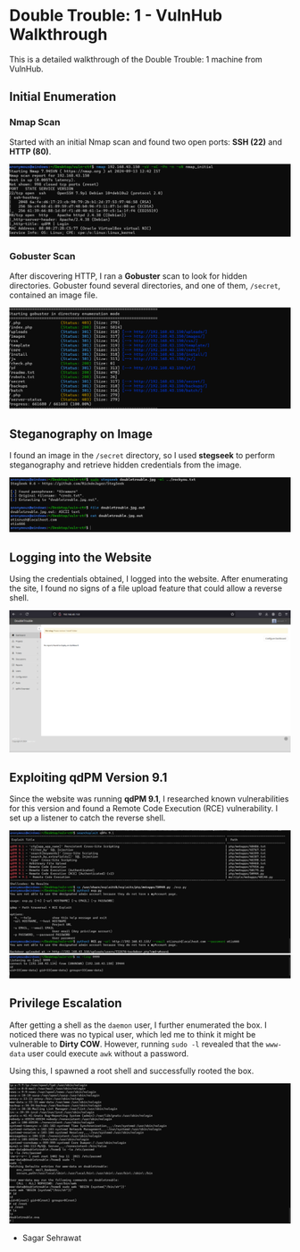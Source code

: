 # Double Trouble: 1 - VulnHub Walkthrough

This is a detailed walkthrough of the Double Trouble: 1 machine from VulnHub.

## Initial Enumeration

### Nmap Scan
Started with an initial Nmap scan and found two open ports: **SSH (22)** and **HTTP (80)**.

![Nmap Scan](https://github.com/sagar-sehrawat/VulnHub-Machine-Solutions/blob/main/Double%20Trouble%20--%201/img/img1.png)

### Gobuster Scan
After discovering HTTP, I ran a **Gobuster** scan to look for hidden directories. Gobuster found several directories, and one of them, `/secret`, contained an image file.

![Gobuster Scan](https://github.com/sagar-sehrawat/VulnHub-Machine-Solutions/blob/main/Double%20Trouble%20--%201/img/img2.png)

## Steganography on Image
I found an image in the `/secret` directory, so I used **stegseek** to perform steganography and retrieve hidden credentials from the image.

![Stegseek on Image](https://github.com/sagar-sehrawat/VulnHub-Machine-Solutions/blob/main/Double%20Trouble%20--%201/img/img3.png)

## Logging into the Website
Using the credentials obtained, I logged into the website. After enumerating the site, I found no signs of a file upload feature that could allow a reverse shell.

![Login and Site Enumeration](https://github.com/sagar-sehrawat/VulnHub-Machine-Solutions/blob/main/Double%20Trouble%20--%201/img/img4.png)

## Exploiting qdPM Version 9.1
Since the website was running **qdPM 9.1**, I researched known vulnerabilities for this version and found a Remote Code Execution (RCE) vulnerability. I set up a listener to catch the reverse shell.

![RCE Exploitation](https://github.com/sagar-sehrawat/VulnHub-Machine-Solutions/blob/main/Double%20Trouble%20--%201/img/img5.png)
![Listener Setup](https://github.com/sagar-sehrawat/VulnHub-Machine-Solutions/blob/main/Double%20Trouble%20--%201/img/img6.png)

## Privilege Escalation
After getting a shell as the `daemon` user, I further enumerated the box. I noticed there was no typical user, which led me to think it might be vulnerable to **Dirty COW**. However, running `sudo -l` revealed that the `www-data` user could execute `awk` without a password.

Using this, I spawned a root shell and successfully rooted the box.

![Root Shell](https://github.com/sagar-sehrawat/VulnHub-Machine-Solutions/blob/main/Double%20Trouble%20--%201/img/img7.png)

- Sagar Sehrawat
